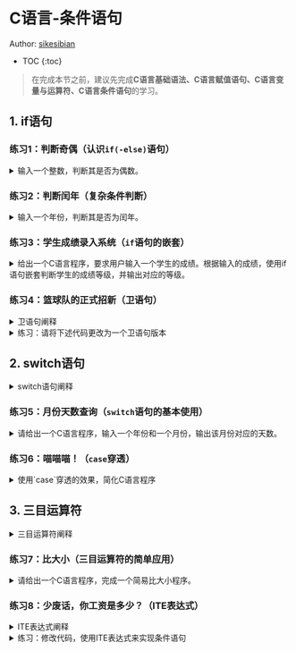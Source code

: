 # C语言-条件语句

Author: [sikesibian](https://github.com/sikesibian)

* TOC
{:toc}

> 在完成本节之前，建议先完成**C语言基础语法、C语言赋值语句、C语言变量与运算符、C语言条件语句**的学习。

## 1. if语句

### 练习1：判断奇偶（认识`if(-else)`语句）

<details>
<summary>输入一个整数，判断其是否为偶数。</summary>
<div markdown="1">

输入数据范围：`[-10000, 10000]`

输入输出样例：
```
输入：
5
输出：
5 is odd
```
```
输入：
6
输出：
6 is even
```
</div>
</details>

### 练习2：判断闰年（复杂条件判断）

<details>
<summary>输入一个年份，判断其是否为闰年。</summary>
<div markdown="1">

输入数据范围：`[1900, 2100]`

输入输出样例：
```
输入：
2000
输出：
2000 is leap year.
```
```
输入：
2001
输出：
2001 is not leap year.
```
提示：
1. 闰年的判断条件是：能被4整除但不能被100整除，或者能被400整除。
2. `%`表示取余，如`5%2=1`。
3. `&&`表示逻辑与，如`(5>3)&&(5<7)`为真。

</div>
</details>

### 练习3：学生成绩录入系统（`if`语句的嵌套）

<details>
<summary>给出一个C语言程序，要求用户输入一个学生的成绩。根据输入的成绩，使用if语句嵌套判断学生的成绩等级，并输出对应的等级。</summary>
<div markdown="1">

其中成绩等级划分如下：

- 90分及以上为A级，如果成绩为100分，则输出A+
- 80分至89分为B级
- 70分至79分为C级
- 60分至69分为D级
- 60分以下为F级

输入数据范围：`[-100, 100]`的整数

输入输出样例：
```
输入：
85
输出：
B
```
```
输入：
-10
输出：
Invalid input, please input a number between 0 and 100.
```

提示：
1. C语言中不存在连续的不等式，如要表示一个范围，可以使用`>=`和`<=`两个条件与起来。
2. 连续的`if`条件可以嵌套，注意要遵守缩进规则。一种常见的嵌套方式如下所示（又称不完整的嵌套，这种方式将分段的条件**平坦化**）：
```c
if(a > 1){
    printf("a is bigger than 1\n");
} else if(0 < a && a <= 1){
    printf("a is smaller than 1 while bigger than 0\n");
} else if (a == 0) {
    printf("a is equal to 0\n");
} else {
    printf("a is smaller than 0\n");
}
```
</div>
</details>

### 练习4：篮球队的正式招新（卫语句）

<details>
<summary>卫语句阐释</summary>
<div markdown="1">

卫语句（Guard Clause）是一种编程模式，它通过提前退出函数或方法来减少嵌套。在条件判断中，如果某个条件不满足，就立即返回或跳过后续的代码。这种方式可以使代码更加清晰和易于理解。

观察下面这段代码：
```c
# include <stdio.h>

int main() {
    int x, y, z;
    scanf("%d %d %d", &x, &y, &z);
    if (x > 0){
        if (y > 0) {
            if (z > 0){
                printf("x, y, z are all positive\n");
            }
            else {
                printf("x, y are positive but z is not\n");
            }
        }
        else {
            printf("x is positive but y is not\n");
        }
    }
    else {
        printf("x is not positive\n");
    }
    return 0;
}

```

可以把上面的代码拆分成下面这样：

```c
# include <stdio.h>

int main() {
    int x, y, z;
    scanf("%d %d %d", &x, &y, &z);
    if (x <= 0) {
        printf("x is not positive\n");
        return 0;
        // 提前返回，不再执行下面的代码
    }
    if (y <= 0) {
        printf("x is positive but y is not\n");
        return 0;
        // 提前返回，不再执行下面的代码
    }
    if (z <= 0) {
        printf("x, y are positive but z is not\n");
        return 0;
        // 提前返回，不再执行下面的代码
    }
    printf("x, y, z are all positive\n");
    return 0;
}
```

可以看到卫语句中，如果某个条件不满足，就直接返回，不再执行后面的代码。我们从上述代码就可以看到**卫语句的优点**：
- **提高代码的可读性**：通过减少嵌套，使得代码结构更加清晰，易于理解。
- **减少错误**：较少的嵌套可以减少因错误条件判断顺序导致的错误。
- **提高代码的维护性**：当需要修改条件或添加新的条件时，更容易进行修改。

</div>
</details>

<details>
<summary>练习：请将下述代码更改为一个卫语句版本</summary>
<div markdown="1">

```c
#include <stdio.h>

int main() {
    int age, height;
    char hasCompletedTraining;

    printf("The age of the student:");
    scanf("%d", &age);
    printf("The height of the student (centimeters):");
    scanf("%d", &height);
    printf("Did the student complete the basic basketball training? (Y/N)");
    scanf(" %c", &hasCompletedTraining); // 在%c前面有一个空格，用来跳过任何空白字符

    if (age >= 14) {
        if (height >= 170) {
            if (age < 18) {
                if (hasCompletedTraining == 'Y') {
                    printf("This student can join the basketball team.");
                } else {
                    printf("However, the student cannot join the basketball team without basic training.");
                }
            } else {
                printf("This student can join the basketball team.");
            }
        } else {
            printf("The student's height is too low, he cannot join the basketball team.");
        }
    } else {
        printf("The student's age is too low, he cannot join the basketball team.");
    }

    return 0;
}
```
</div>
</details>

## 2. switch语句

<details>
<summary>switch语句阐释</summary>
<div markdown="1">

switch语句是一种选择语句，它根据一个或多个条件判断，执行相应的代码块。它与if语句相比，具有更简洁的语法和更清晰、更易读的代码结构。

`switch`语句的基本格式如下：

```c
switch(expression) {
    case value1:
        statement1;
        break;
    case value2:
        statement2;
        break;
    ...
    default:
        statementN;
        break;
}
```

提醒一些注意事项：
1. 如果没有匹配的`case`，则执行`default`中的代码。
2. 在每个`case`语句中，**必须包含`break`语句，否则会继续执行下一个`case`中的语句（当然这也可以作为一个技巧）**。
3. 同一个`switch`语句中，`case`的值必须是常量表达式，并且不能是变量，而**一个`case`中可能有多个值，用逗号隔开即可**。
</div>
</details>

### 练习5：月份天数查询（`switch`语句的基本使用）

<details>
<summary>请给出一个C语言程序，输入一个年份和一个月份，输出该月份对应的天数。</summary>
<div markdown="1">

数据范围：`1900 <= year <= 2024`，`1 <= month <= 12`

输入输出样例：
```
输入：
2023 2
输出：
28
```
</div>
</details>

### 练习6：喵喵喵！（`case`穿透）

<details>
<summary>使用`case`穿透的效果，简化C语言程序</summary>
<div markdown="1">

前面提到，在`switch`语句中，如果没有匹配的`case`，则执行`default`中的代码。但是，如果在某个`case`中，没有包含`break`，则后续的`case`中的代码也会被执行。我们有时或许可以利用这样的特性，来简化代码。

请你使用`case`穿透的效果，简化下述C语言程序：

```c
#include <stdio.h>

int main() {
    int x;
    scanf("%d", &x);
    switch(x) {
        case 1:
            printf(" /  O  \\ \n");
            break;
        case 2:
            printf(" `>>x<<´  \n");
            printf(" /  O  \\ \n");
            break;
        case 3:
            printf("( > º < ) \n");
            printf(" `>>x<<´  \n");
            printf(" /  O  \\ \n");
            break;
        case 4:
            printf(" / @ @ \\ \n");
            printf("( > º < ) \n");
            printf(" `>>x<<´  \n");
            printf(" /  O  \\ \n");
            break;
        default:
            printf("  |\\_/|  \n");
            printf(" / @ @ \\ \n");
            printf("( > º < ) \n");
            printf(" `>>x<<´  \n");
            printf(" /  O  \\ \n");
            break;
    }
    return 0;
}
```
</div>
</details>

## 3. 三目运算符

<details>
<summary>三目运算符阐释</summary>
<div markdown="1">

三目运算符（Ternary Operator）也称为条件运算符，它允许在条件为真时返回一个值，否则返回另一个值。其基本使用方法如下：
```c
condition ? expression1 : expression2;
```
1. `condition`为真时，返回`expression1`；
2. `condition`为假时，返回`expression2`。
3. `condition`可以是任何表达式，包括变量、常量、函数调用等。

示例：
```c
int x = 5;
int y = (x > 0) ? x : -x;
printf("%d", y);
// 输出：5
```
在上面的例子中，如果`x`大于0，则`y`的值为`x`，否则为`-x`。

</div>
</details>

### 练习7：比大小（三目运算符的简单应用）

<details>
<summary>请给出一个C语言程序，完成一个简易比大小程序。</summary>
<div markdown="1">

请仅使用三目运算符，完成满足下述功能的一个比大小程序：

- 选项1：输入一个整数，输出其绝对值。
- 选项2：输入两个整数，输出它们的最大值。
- 选项3：输入三个整数，输出它们的最小值。

提示：三目运算符也可以嵌套使用。

数据范围：`-1000 <= x <= 1000`

输入第一行为选项数字，第二行为要进行运算的数据。

输入输出样例：
```
输入：
1
-3
输出：
3
```
```
输入
2
5 3
输出
5
```
```
输入
3
2 3 4
输出
2
```
</div>
</details>

### 练习8：少废话，你工资是多少？（ITE表达式）

<details>
<summary>ITE表达式阐释</summary>
<div markdown="1">

ITE表达式，全称是 if-then-else 表达式，是一种在编程语言中常见的条件表达式。它允许根据条件的真假来选择两个值中的一个。C语言中的三目运算符` ? : `就是一个ITE表达式的具体呈现。我们往往可以使用ITE表达式来简化条件判断。

首先看到如下代码：

```c
#include <stdio.h>
int main() {
    int score;
    scanf("%d", &score);
    char grade;
    if (score >= 90) {
        grade = 'A';
    } else if (score >= 80) {
        grade = 'B';
    } else if (score >= 70) {
        grade = 'C';
    } else if (score >= 60) {
        grade = 'D';
    } else {
        grade = 'F';
    }
    printf("Your grade is %c.", grade);
    return 0;
}
```

而如果我们使用ITE表达式，可以简化为：
```c
#include <stdio.h>
int main() {
    int score;
    scanf("%d", &score);
    printf("Your grade is %c.", 
        score >= 90 ? 'A' :
        score >= 80 ? 'B' :
        score >= 70 ? 'C' :
        score >= 60 ? 'D' : 'F'
    );
    return 0;
}
```

可以梳理出上述代码中的逻辑链（二元决策图）可视化如下（Y为真，N为假）：
```
    +-------+
    | score |
    +-------+
        | >= 90 ?
   +----+----+
  Y|         |N
 +-v-+       |
 | A |       | >= 80 ?
 +---+  +----+----+
       Y|         |N
      +-v-+       |
      | B |       | >= 70 ?
      +---+  +----+----+
            Y|         |N
           +-v-+       |
           | C |       | >= 60 ?
           +---+  +----+----+
                 Y|         |N
                +-v-+     +-v-+
                | D |     | F |
                +---+     +---+
```

**值得一提的是，ITE表达式能够全能地代替`if-else`语句，即其可以完备地表达布尔逻辑运算。**

</div>
</details>

<details>
<summary>练习：修改代码，使用ITE表达式来实现条件语句</summary>
<div markdown="1">

练习：请修改下面这个计算一个员工的奖金的程序，将其中的条件语句均使用ITE表达式来完成，其中根据员工的等级和业绩来确定奖金的百分比：

```c
#include <stdio.h>

int main() {
    double salary, bonus = 0.0;
    char performance, level;
    scanf("%lf %c %c", &salary, &performance, &level);
    if (level == 'A') {
        if (performance == 'E') {
            bonus = salary * 0.20;
        } else {
            bonus = salary * 0.15;
        }
    } else if (level == 'B') {
        if (performance == 'E') {
            bonus = salary * 0.15;
        } else {
            bonus = salary * 0.10;
        }
    } else if (level == 'C') {
        if (performance == 'E') {
            bonus = salary * 0.10;
        } else {
            bonus = salary * 0.05;
        }
    } else {
        bonus = salary * 0.05;
    }
    printf("Your bonus is %.2lf.", bonus);
    return 0;
}
```
</div>
</details>


